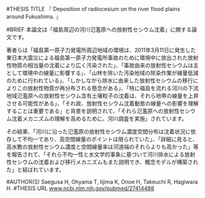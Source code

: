 #THESIS TITLE
『
Deposition of radiocesium on the river flood plains around Fukushima.
』

#BRIEF
本論文は「福島周辺の河川氾濫原への放射性セシウム沈着」に関する論文です。

著者らは「福島第一原子力発電所周辺地域の環境は、2011年3月11日に発生した東日本大震災による福島第一原子力発電所事故のために環境中に放出された放射性物質の相当量の沈着により広く汚染された」、「事故由来の放射性セシウムは主として環境中の線量に影響する」、「山林を除いた汚染地域の除染作業が線量低減のために行われている」、「しかしながら排水に由来した放射性セシウムの移行によりこの放射性物質が再分布される懸念がある」、「特に福島を流れる河川の下流地域氾濫原への放射性セシウム含有土壌粒子の沈着は、それら地帯の線量を上昇させる可能性がある」、「それ故、放射性セシウム沈着動態の線量への影響を理解することは重要である」と背景を説明されて、「それら氾濫原への放射性セシウム沈着メカニズムの理解を高めるために、河川調査を実施」されています。

その結果、「河川に沿った氾濫原の放射性セシウム濃度空間分布は沈着状況に依存して不均一であり、高空間線量のポイントは限られていた」、「詳細に見ると、高水敷の放射性セシウム濃度と空間線量率は河道端のそれらよりも高かった」等を報告されて、「それら不均一性と水文学的事象に基づいて河川排水による放射性セシウムの沈着および移行メカニズムもまた説明でき、概念モデルが構築された」と結ばれています。





#AUTHOR(S)
Saegusa H, Ohyama T, Iijima K, Onoe H, Takeuchi R, Hagiwara H.
#THESIS URL
[
www.ncbi.nlm.nih.gov/pubmed/27414488
](
www.ncbi.nlm.nih.gov/pubmed/27414488
)
